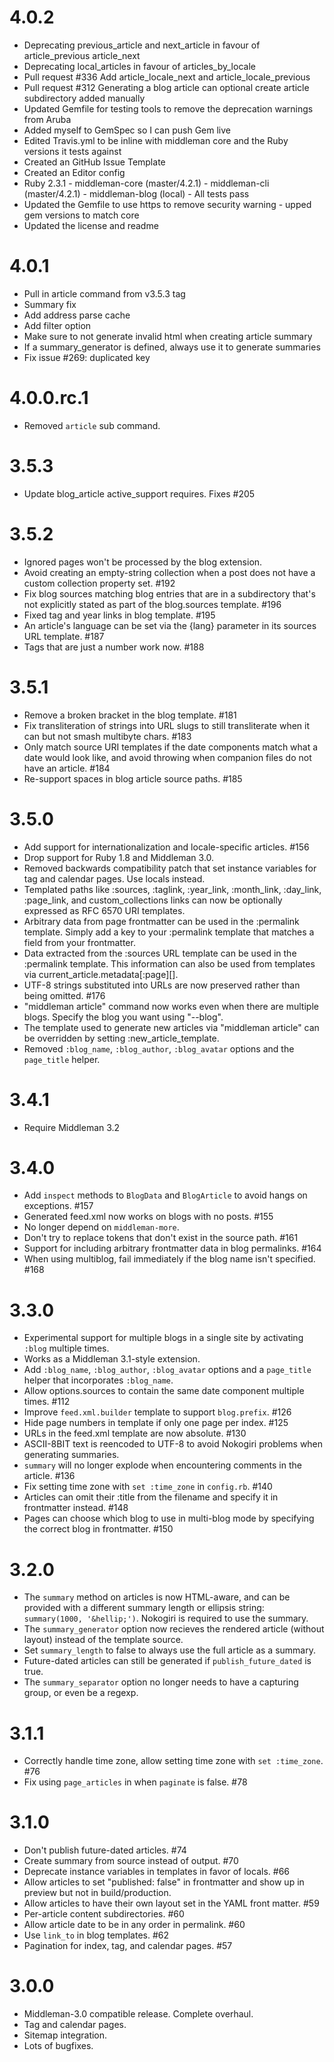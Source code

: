 4.0.2
===

* Deprecating previous_article and next_article in favour of article_previous article_next
* Deprecating local_articles in favour of articles_by_locale
* Pull request #336 Add article_locale_next and article_locale_previous
* Pull request #312 Generating a blog article can optional create article subdirectory added manually
* Updated Gemfile for testing tools to remove the deprecation warnings from Aruba
* Added myself to GemSpec so I can push Gem live
* Edited Travis.yml to be inline with middleman core and the Ruby versions it tests against
* Created an GitHub Issue Template
* Created an Editor config
* Ruby 2.3.1 - middleman-core (master/4.2.1) - middleman-cli (master/4.2.1) - middleman-blog (local) - All tests pass
* Updated the Gemfile to use https to remove security warning - upped gem versions to match core
* Updated the license and readme

4.0.1
===

* Pull in article command from v3.5.3 tag
* Summary fix
* Add address parse cache
* Add filter option
* Make sure to not generate invalid html when creating article summary
* If a summary_generator is defined, always use it to generate summaries
* Fix issue #269: duplicated key

4.0.0.rc.1
===

* Removed `article` sub command.

3.5.3
===

* Update blog_article active_support requires. Fixes #205

3.5.2
===

* Ignored pages won't be processed by the blog extension.
* Avoid creating an empty-string collection when a post does not have a custom collection property set. #192
* Fix blog sources matching blog entries that are in a subdirectory that's not explicitly stated as part of the blog.sources template. #196
* Fixed tag and year links in blog template. #195
* An article's language can be set via the {lang} parameter in its sources URL template. #187
* Tags that are just a number work now. #188

3.5.1
===

* Remove a broken bracket in the blog template. #181
* Fix transliteration of strings into URL slugs to still transliterate when it can but not smash multibyte chars. #183
* Only match source URI templates if the date components match what a date would look like, and avoid throwing when companion files do not have an article. #184
* Re-support spaces in blog article source paths. #185

3.5.0
===

* Add support for internationalization and locale-specific articles. #156
* Drop support for Ruby 1.8 and Middleman 3.0.
* Removed backwards compatibility patch that set instance variables for tag and calendar pages. Use locals instead.
* Templated paths like :sources, :taglink, :year_link, :month_link, :day_link, :page_link, and custom_collections links can now be optionally expressed as RFC 6570 URI templates.
* Arbitrary data from page frontmatter can be used in the :permalink template. Simply add a key to your :permalink template that matches a field from your frontmatter.
* Data extracted from the :sources URL template can be used in the :permalink template. This information can also be used from templates via current_article.metadata[:page][<key>].
* UTF-8 strings substituted into URLs are now preserved rather than being omitted. #176
* "middleman article" command now works even when there are multiple blogs. Specify the blog you want using "--blog".
* The template used to generate new articles via "middleman article" can be overridden by setting :new_article_template.
* Removed `:blog_name`, `:blog_author`, `:blog_avatar` options and the `page_title` helper.

3.4.1
====

* Require Middleman 3.2

3.4.0
====

* Add `inspect` methods to `BlogData` and `BlogArticle` to avoid hangs on exceptions. #157
* Generated feed.xml now works on blogs with no posts. #155
* No longer depend on `middleman-more`.
* Don't try to replace tokens that don't exist in the source path. #161
* Support for including arbitrary frontmatter data in blog permalinks. #164
* When using multiblog, fail immediately if the blog name isn't specified. #168

3.3.0
====

* Experimental support for multiple blogs in a single site by activating
  `:blog` multiple times.
* Works as a Middleman 3.1-style extension.
* Add `:blog_name`, `:blog_author`, `:blog_avatar` options and a `page_title` helper
  that incorporates `:blog_name`.
* Allow options.sources to contain the same date component multiple
  times. #112
* Improve `feed.xml.builder` template to support `blog.prefix`. #126
* Hide page numbers in template if only one page per index. #125
* URLs in the feed.xml template are now absolute. #130
* ASCII-8BIT text is reencoded to UTF-8 to avoid Nokogiri problems when
  generating summaries.
* `summary` will no longer explode when encountering comments in the
  article. #136
* Fix setting time zone with `set :time_zone` in `config.rb`. #140
* Articles can omit their :title from the filename and specify it in frontmatter
  instead. #148
* Pages can choose which blog to use in multi-blog mode by specifying the correct
  blog in frontmatter. #150

3.2.0
====

* The `summary` method on articles is now HTML-aware, and can be provided with
  a different summary length or ellipsis string: `summary(1000, '&hellip;')`.
  Nokogiri is required to use the summary.
* The `summary_generator` option now recieves the rendered article (without
  layout) instead of the template source.
* Set `summary_length` to false to always use the full article as a summary.
* Future-dated articles can still be generated if `publish_future_dated` is true.
* The `summary_separator` option no longer needs to have a capturing group, or
  even be a regexp.

3.1.1
====
* Correctly handle time zone, allow setting time zone with `set :time_zone`. #76
* Fix using `page_articles` in when `paginate` is false. #78

3.1.0
====
* Don't publish future-dated articles. #74
* Create summary from source instead of output. #70
* Deprecate instance variables in templates in favor of locals. #66
* Allow articles to set "published: false" in frontmatter and show up in preview but not in build/production.
* Allow articles to have their own layout set in the YAML front matter. #59
* Per-article content subdirectories. #60
* Allow article date to be in any order in permalink. #60
* Use `link_to` in blog templates. #62
* Pagination for index, tag, and calendar pages. #57

3.0.0
====
* Middleman-3.0 compatible release. Complete overhaul.
* Tag and calendar pages.
* Sitemap integration.
* Lots of bugfixes.
